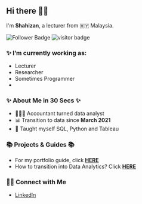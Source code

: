 ## Hi there 🙋‍♂️

I'm __Shahizan__, a lecturer from 🇲🇾 Malaysia.

![Follower Badge](https://img.shields.io/github/followers/drshahizan)
![visitor badge](https://visitor-badge.glitch.me/badge?page_id=drshahizan.visitor-badge)


### ✨ I’m currently working as: 
- Lecturer
- Researcher
- Sometimes Programmer
- 
### ✨ About Me in 30 Secs ✨
- 👩🏻‍💻 Accountant turned data analyst
- 📊 Transition to data since **March 2021**
- 📝 Taught myself SQL, Python and Tableau

### 📚 Projects & Guides 📚
- For my portfolio guide, click **[HERE](https://github.com/katiehuangx/Portfolio-Guide/blob/main/README.md)**
- How to transition into Data Analytics? Click **[HERE](https://github.com/katiehuangx/Transition-into-Data-Analytics/blob/main/README.md)**


### 🙌🏻 Connect with Me
- [LinkedIn](https://www.linkedin.com/in/katiehuangx/)
